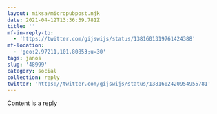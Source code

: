 ```yaml
---
layout: miksa/micropubpost.njk
date: 2021-04-12T13:36:39.781Z
title: ''
mf-in-reply-to:
  - 'https://twitter.com/gijswijs/status/1381601319761424388'
mf-location:
  - 'geo:2.97211,101.80853;u=30'
tags: janos
slug: '48999'
category: social
collection: reply
twitter: 'https://twitter.com/gijswijs/status/1381602420954955781'
---
```

Content is a reply
